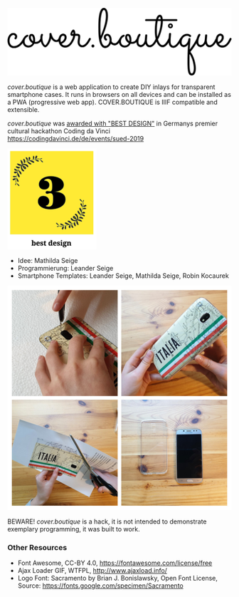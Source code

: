 ![COVER.BOUTIQUE](images/cover.boutique.png)

*cover.boutique* is a web application to create DIY inlays for transparent smartphone cases. It runs in browsers on all devices and can be installed as a PWA (progressive web app). COVER.BOUTIQUE is IIIF compatible and extensible.

*cover.boutique* was [awarded with "BEST DESIGN"](https://codingdavinci.de/de/projekte/coverboutique) in Germanys premier cultural hackathon Coding da Vinci
https://codingdavinci.de/de/events/sued-2019

![COVER.BOUTIQUE](images/cdvsued.png)

* Idee: Mathilda Seige
* Programmierung: Leander Seige
* Smartphone Templates: Leander Seige, Mathilda Seige, Robin Kocaurek

![Transparent Smartphone Inlays](images/demo2.jpg)

BEWARE! *cover.boutique* is a hack, it is not intended to demonstrate exemplary programming, it was built to work.

### Other Resources

* Font Awesome, CC-BY 4.0, https://fontawesome.com/license/free
* Ajax Loader GIF, WTFPL, http://www.ajaxload.info/
* Logo Font: Sacramento by Brian J. Bonislawsky, Open Font License, Source: https://fonts.google.com/specimen/Sacramento
